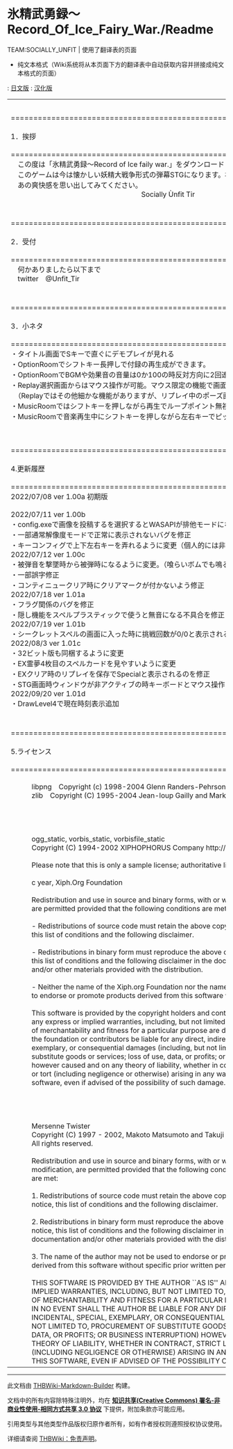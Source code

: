 # 氷精武勇録～Record_Of_Ice_Fairy_War./Readme

<!-- source html: G:\repos\THBWiki-Markdown-Builder\THBWikiMarkdown\Temp\main\f\f8\ns0%3A%E6%B0%B7%E7%B2%BE%E6%AD%A6%E5%8B%87%E9%8C%B2%EF%BD%9ERecord_Of_Ice_Fairy_War%2E%2FReadme.html -->

TEAM:SOCIALLY_UNFIT | 使用了翻译表的页面

  
  

  

- 纯文本格式（Wiki系统将从本页面下方的翻译表中自动获取内容并拼接成纯文本格式的页面）

: [日文版](http://omake.thwiki.cc/translate.php?u=氷精武勇録～Record_Of_Ice_Fairy_War./Readme&amp;t=ja)
: [汉化版](http://omake.thwiki.cc/translate.php?u=氷精武勇録～Record_Of_Ice_Fairy_War./Readme&amp;t=zh)

  
  

  


<table><tbody><tr class="tt-content" id="=-1" data-pos="&#91;&quot;=&quot;,1&#93;"><td class="tt-ja" lang="ja"><div class="poem"><br>============================================================================================================<br><br>1．挨拶<br><br>============================================================================================================<br>　この度は「氷精武勇録～Record of Ice faily war.」をダウンロードして頂き誠に有難う御座います。<br>　このゲームは今は懐かしい妖精大戦争形式の弾幕STGになります。初めての人は楽しんで、そうじゃない人は<br>　あの爽快感を思い出してみてください。<br>　　　　　		　							　　　　　　　　　　　　				Socially Ùnfit Tir<br></div></td><td class="tt-zh" lang="zh"><div class="poem"><br>============================================================================================================<br><br>1．问候<br><br>============================================================================================================<br>　这次能下载「冰精武勇录～Record of Ice faily war.」，真是非常感谢。<br>　这个游戏是如今已经令人怀念的妖精大战争形式的弹幕STG。初次接触的人敬请享受，<br>　不是第一次的人还望能回忆起当时的那种爽快感。<br>　　　　　		　							　　　　　　　　　　　　				Socially Ùnfit Tir<br><br></div></td></tr><tr class="tt-content" id="=-2" data-pos="&#91;&quot;=&quot;,2&#93;"><td class="tt-ja" lang="ja"><div class="poem"><br>============================================================================================================<br><br>2．受付<br><br>============================================================================================================<br>　何かありましたら以下まで<br>　twitter　@Unfit_Tir<br></div></td><td class="tt-zh" lang="zh"><div class="poem"><br>============================================================================================================<br><br>2．联系<br><br>============================================================================================================<br>　如果有什么事的话<br>　twitter　@Unfit_Tir<br><br></div></td></tr><tr class="tt-content" id="=-3" data-pos="&#91;&quot;=&quot;,3&#93;"><td class="tt-ja" lang="ja"><div class="poem"><br>============================================================================================================<br><br>3．小ネタ<br><br>============================================================================================================<br>・タイトル画面でSキーで直ぐにデモプレイが見れる<br>・OptionRoomでシフトキー長押しで付録の再生成ができます。<br>・OptionRoomでBGMや効果音の音量は0か100の時反対方向に2回連続押しで一気に反転できます<br>・Replay選択画面からはマウス操作が可能。マウス限定の機能で画面の拡大があります<br>　（Replayではその他細かな機能がありますが、リプレイ中のポーズ画面で操作確認できます）<br>・MusicRoomではシフトキーを押しながら再生でループポイント無視で再生します<br>・MusicRoomで音楽再生中にシフトキーを押しながら左右キーでピッチの変更ができます<br></div></td><td class="tt-zh" lang="zh"><div class="poem"><br>============================================================================================================<br><br>3．小贴士<br><br>============================================================================================================<br>・标题画面按S键可以直接播放Demo Play<br>・在OptionRoom长按Shift可以重新生成附带文件。<br>・OptionRoom的BGM或效果音音量在0或100时，连按两次反方向的方向键可以直接反转音量。<br>・Replay选择画面可以用鼠标操作。仅限鼠标操作可以放大画面。<br>　（Replay也有其它细节操作，可在Replay播放期间的暂停画面确认）<br>・MusicRoom中按下Shift再播放可以无视循环节。<br>・MusicRoom的音乐播放期间按住Shift再按左右键可以更改音高。<br><br></div></td></tr><tr class="tt-content" id="=-4" data-pos="&#91;&quot;=&quot;,4&#93;"><td class="tt-ja" lang="ja"><div class="poem"><br>============================================================================================================<br><br>4.更新履歴<br><br>============================================================================================================<br>2022/07/08 ver 1.00a 初期版<br><br>2022/07/11 ver 1.00b <br>・config.exeで画像を投稿するを選択するとWASAPIが排他モードになる不具合を修正<br>・一部通常解像度モードで正常に表示されないバグを修正<br>・キーコンフィグで上下左右キーを弄れるように変更（個人的には非推奨）<br>2022/07/12 ver 1.00c<br>・被弾音を撃墜時から被弾時になるように変更。（喰らいボムでも鳴るように）<br>・一部誤字修正<br>・コンティニュークリア時にクリアマークが付かないよう修正<br>2022/07/18 ver 1.01a<br>・フラグ関係のバグを修正<br>・隠し機能をスペルプラスティックで使うと無音になる不具合を修正<br>2022/07/19 ver 1.01b<br>・シークレットスペルの画面に入った時に挑戦回数が0/0と表示されるバグを修正<br>2022/08/3  ver 1.01c<br>・32ビット版も同梱するように変更<br>・EX霊夢4枚目のスペルカードを見やすいように変更<br>・EXクリア時のリプレイを保存でSpecialと表示されるのを修正<br>・STG画面時ウィンドウが非アクティブの時キーボードとマウス操作を受け付けないように変更<br>2022/09/20  ver 1.01d<br>・DrawLevel4で現在時刻表示追加<br></div></td><td class="tt-zh" lang="zh"><div class="poem"><br>============================================================================================================<br><br>4.更新历史<br><br>============================================================================================================<br>2022/07/08 ver 1.00a 初期版<br><br>2022/07/11 ver 1.00b <br>・修正在config.exe中选择发布图像时，WAS API进入独占模式的错误。<br>・修正一部分通常分辨率模式下无法正常显示的Bug。<br>・Key Config的上下左右键变更为可修改（个人不推荐）。<br>2022/07/12 ver 1.00c<br>・将中弹音效从击落时改为中弹瞬间播放（以在决死Bomb时也能响起）。<br>・修正一部分错字。<br>・修正续关通关时不添加已通关标志的Bug。<br>2022/07/18 ver 1.01a<br>・修正与内部数据标志相关的Bug。<br>・修正使用Spell Plastic隐藏功能后无声的问题。<br>2022/07/19 ver 1.01b<br>・修正进入Secret Spell画面时，挑战次数显示为0/0的Bug。<br>2022/08/3  ver 1.01c<br>・新附带了32位版本。<br>・EX灵梦4符视觉效果优化。<br>・修正EX通关时的Replay保存显示为Special的问题。<br>・处于STG画面时，若窗口处于非活动状态，变更为不接受键盘和鼠标操作。<br>2022/09/20  ver 1.01d<br>・DrawLevel4追加当前时间显示。<br><br><br></div></td></tr><tr class="tt-content" id="=-5" data-pos="&#91;&quot;=&quot;,5&#93;"><td class="tt-ja" lang="ja"><div class="poem"><br>============================================================================================================<br><br>5.ライセンス<br><br>============================================================================================================<br><br>	　　　libpng　Copyright (c) 1998-2004 Glenn Randers-Pehrson.<br>	　　　zlib　Copyright (C) 1995-2004 Jean-loup Gailly and Mark Adler.<br><br><br>	　　<br><br>	　　　ogg_static, vorbis_static, vorbisfile_static<br>	　　　Copyright (C) 1994-2002 XIPHOPHORUS Company http://www.xiph.org/ .<br><br>	　　　Please note that this is only a sample license; authoritative license terms are included with each software bundle. <br>	　　　　　　<br>	　　　c year, Xiph.Org Foundation<br>	　　　　　　<br>	　　　Redistribution and use in source and binary forms, with or without modification,<br>	　　　are permitted provided that the following conditions are met: <br>	　　　　　　<br>	　　　- Redistributions of source code must retain the above copyright notice,<br>	　　　this list of conditions and the following disclaimer. <br><br>	　　　- Redistributions in binary form must reproduce the above copyright notice,<br>	　　　this list of conditions and the following disclaimer in the documentation<br>	　　　and/or other materials provided with the distribution. <br><br>	　　　- Neither the name of the Xiph.org Foundation nor the names of its contributors may be used<br>	　　　to endorse or promote products derived from this software without specific prior written permission. <br><br>	　　　This software is provided by the copyright holders and contributors “as is” and<br>	　　　any express or implied warranties, including, but not limited to, the implied warranties<br>	　　　of merchantability and fitness for a particular purpose are disclaimed. In no event shall<br>	　　　the foundation or contributors be liable for any direct, indirect, incidental, special,<br>	　　　exemplary, or consequential damages (including, but not limited to, procurement of<br>	　　　substitute goods or services; loss of use, data, or profits; or business interruption)<br>	　　　however caused and on any theory of liability, whether in contract, strict liability,<br>	　　　or tort (including negligence or otherwise) arising in any way out of the use of this<br>	　　　software, even if advised of the possibility of such damage. <br><br><br>	　　<br><br>	　　　Mersenne Twister<br>	　　　Copyright (C) 1997 - 2002, Makoto Matsumoto and Takuji Nishimura,<br>	　　　All rights reserved.<br><br>	　　　Redistribution and use in source and binary forms, with or without<br>	　　　modification, are permitted provided that the following conditions<br>	　　　are met:<br><br>	　　　1. Redistributions of source code must retain the above copyright<br>	　　　notice, this list of conditions and the following disclaimer.<br><br>	　　　2. Redistributions in binary form must reproduce the above copyright<br>	　　　notice, this list of conditions and the following disclaimer in the<br>	　　　documentation and/or other materials provided with the distribution.<br><br>	　　　3. The name of the author may not be used to endorse or promote products<br>	　　　derived from this software without specific prior written permission.<br><br>	　　　THIS SOFTWARE IS PROVIDED BY THE AUTHOR ``AS IS'' AND ANY EXPRESS OR<br>	　　　IMPLIED WARRANTIES, INCLUDING, BUT NOT LIMITED TO, THE IMPLIED WARRANTIES<br>	　　　OF MERCHANTABILITY AND FITNESS FOR A PARTICULAR PURPOSE ARE DISCLAIMED.<br>	　　　IN NO EVENT SHALL THE AUTHOR BE LIABLE FOR ANY DIRECT, INDIRECT,<br>	　　　INCIDENTAL, SPECIAL, EXEMPLARY, OR CONSEQUENTIAL DAMAGES (INCLUDING, BUT<br>	　　　NOT LIMITED TO, PROCUREMENT OF SUBSTITUTE GOODS OR SERVICES; LOSS OF USE,<br>	　　　DATA, OR PROFITS; OR BUSINESS INTERRUPTION) HOWEVER CAUSED AND ON ANY<br>	　　　THEORY OF LIABILITY, WHETHER IN CONTRACT, STRICT LIABILITY, OR TORT<br>	　　　(INCLUDING NEGLIGENCE OR OTHERWISE) ARISING IN ANY WAY OUT OF THE USE OF<br>	　　　THIS SOFTWARE, EVEN IF ADVISED OF THE POSSIBILITY OF SUCH DAMAGE.<br></div></td><td class="tt-zh" lang="zh"><div class="poem"><br>============================================================================================================<br><br>5.许可证<br><br>============================================================================================================<br><br>	　　　libpng　Copyright (c) 1998-2004 Glenn Randers-Pehrson.<br>	　　　zlib　Copyright (C) 1995-2004 Jean-loup Gailly and Mark Adler.<br><br><br>	　　<br><br>	　　　ogg_static, vorbis_static, vorbisfile_static<br>	　　　Copyright (C) 1994-2002 XIPHOPHORUS Company http://www.xiph.org/ .<br><br>	　　　Please note that this is only a sample license; authoritative license terms are included with each software bundle. <br>	　　　　　　<br>	　　　c year, Xiph.Org Foundation<br>	　　　　　　<br>	　　　Redistribution and use in source and binary forms, with or without modification,<br>	　　　are permitted provided that the following conditions are met: <br>	　　　　　　<br>	　　　- Redistributions of source code must retain the above copyright notice,<br>	　　　this list of conditions and the following disclaimer. <br><br>	　　　- Redistributions in binary form must reproduce the above copyright notice,<br>	　　　this list of conditions and the following disclaimer in the documentation<br>	　　　and/or other materials provided with the distribution. <br><br>	　　　- Neither the name of the Xiph.org Foundation nor the names of its contributors may be used<br>	　　　to endorse or promote products derived from this software without specific prior written permission. <br><br>	　　　This software is provided by the copyright holders and contributors “as is” and<br>	　　　any express or implied warranties, including, but not limited to, the implied warranties<br>	　　　of merchantability and fitness for a particular purpose are disclaimed. In no event shall<br>	　　　the foundation or contributors be liable for any direct, indirect, incidental, special,<br>	　　　exemplary, or consequential damages (including, but not limited to, procurement of<br>	　　　substitute goods or services; loss of use, data, or profits; or business interruption)<br>	　　　however caused and on any theory of liability, whether in contract, strict liability,<br>	　　　or tort (including negligence or otherwise) arising in any way out of the use of this<br>	　　　software, even if advised of the possibility of such damage. <br><br><br>	　　<br><br>	　　　Mersenne Twister<br>	　　　Copyright (C) 1997 - 2002, Makoto Matsumoto and Takuji Nishimura,<br>	　　　All rights reserved.<br><br>	　　　Redistribution and use in source and binary forms, with or without<br>	　　　modification, are permitted provided that the following conditions<br>	　　　are met:<br><br>	　　　1. Redistributions of source code must retain the above copyright<br>	　　　notice, this list of conditions and the following disclaimer.<br><br>	　　　2. Redistributions in binary form must reproduce the above copyright<br>	　　　notice, this list of conditions and the following disclaimer in the<br>	　　　documentation and/or other materials provided with the distribution.<br><br>	　　　3. The name of the author may not be used to endorse or promote products<br>	　　　derived from this software without specific prior written permission.<br><br>	　　　THIS SOFTWARE IS PROVIDED BY THE AUTHOR ``AS IS'' AND ANY EXPRESS OR<br>	　　　IMPLIED WARRANTIES, INCLUDING, BUT NOT LIMITED TO, THE IMPLIED WARRANTIES<br>	　　　OF MERCHANTABILITY AND FITNESS FOR A PARTICULAR PURPOSE ARE DISCLAIMED.<br>	　　　IN NO EVENT SHALL THE AUTHOR BE LIABLE FOR ANY DIRECT, INDIRECT,<br>	　　　INCIDENTAL, SPECIAL, EXEMPLARY, OR CONSEQUENTIAL DAMAGES (INCLUDING, BUT<br>	　　　NOT LIMITED TO, PROCUREMENT OF SUBSTITUTE GOODS OR SERVICES; LOSS OF USE,<br>	　　　DATA, OR PROFITS; OR BUSINESS INTERRUPTION) HOWEVER CAUSED AND ON ANY<br>	　　　THEORY OF LIABILITY, WHETHER IN CONTRACT, STRICT LIABILITY, OR TORT<br>	　　　(INCLUDING NEGLIGENCE OR OTHERWISE) ARISING IN ANY WAY OUT OF THE USE OF<br>	　　　THIS SOFTWARE, EVEN IF ADVISED OF THE POSSIBILITY OF SUCH DAMAGE.<br></div></td></tr></tbody></table>







---

此文档由 [THBWiki-Markdown-Builder](https://github.com/Delsin-Yu/THBWiki-Markdown-Builder) 构建。

文档中的所有内容除特殊注明外，均在 [**知识共享(Creative Commons) 署名-非商业性使用-相同方式共享 3.0 协议**](https://creativecommons.org/licenses/by-sa/3.0/deed.zh-hans) 下提供，附加条款亦可能应用。

引用类型与其他类型作品版权归原作者所有，如有作者授权则遵照授权协议使用。

详细请查阅 [THBWiki：免责声明](https://thbwiki.cc/THBWiki:%E5%85%8D%E8%B4%A3%E5%A3%B0%E6%98%8E)。

